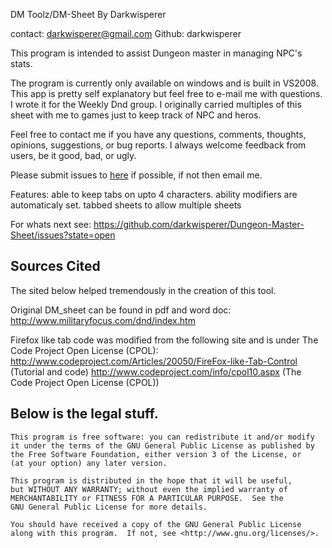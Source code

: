 DM Toolz/DM-Sheet 
By Darkwisperer

contact:
darkwisperer@gmail.com 
Github: darkwisperer

This program is intended to assist Dungeon master in managing NPC's stats.

The program is currently only available on windows and is built in VS2008.
This app is pretty self explanatory but feel free to e-mail me with questions. 
I wrote it for the Weekly Dnd group. I originally carried multiples of this sheet with me to games just to keep track of NPC and heros.

Feel free to contact me if you have any questions, comments, thoughts, opinions, suggestions, or bug reports.  I always welcome feedback from users, be it good, bad, or ugly.

Please submit issues to [here](https://github.com/darkwisperer/Dungeon-Master-Sheet)  if possible, if not then email me.

Features:
  able to keep tabs on upto 4 characters.
  ability modifiers are automaticaly set.
  tabbed sheets to allow multiple sheets

For whats next see:
https://github.com/darkwisperer/Dungeon-Master-Sheet/issues?state=open

Sources Cited
------------------------------------------------------------------------------------------------------------------------
The sited below helped tremendously in the creation of this tool.

Original DM_sheet can be found in pdf and word doc:
http://www.militaryfocus.com/dnd/index.htm

Firefox like tab code was modified from the following site and is under The Code Project Open License (CPOL):
http://www.codeproject.com/Articles/20050/FireFox-like-Tab-Control  (Tutorial and code)
http://www.codeproject.com/info/cpol10.aspx  (The Code Project Open License (CPOL))


Below is the legal stuff.
-----------------------------------------------------------------------------------------------------------------------------------------------
    This program is free software: you can redistribute it and/or modify
    it under the terms of the GNU General Public License as published by
    the Free Software Foundation, either version 3 of the License, or
    (at your option) any later version.

    This program is distributed in the hope that it will be useful,
    but WITHOUT ANY WARRANTY; without even the implied warranty of
    MERCHANTABILITY or FITNESS FOR A PARTICULAR PURPOSE.  See the
    GNU General Public License for more details.

    You should have received a copy of the GNU General Public License
    along with this program.  If not, see <http://www.gnu.org/licenses/>.